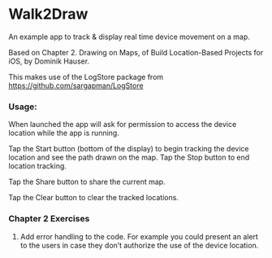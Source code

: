 # Walk2Draw

An example app to track & display real time device movement on a map.

Based on Chapter 2. Drawing on Maps, of Build Location-Based Projects for iOS, by Dominik Hauser.

This makes use of the LogStore package from  https://github.com/sargapman/LogStore

### Usage: 
When launched the app will ask for permission to access the device location while the app is running.

Tap the Start button (bottom of the display) to begin tracking the device location and see the path drawn on the map.  Tap the Stop button to end location tracking.

Tap the Share button to share the current map.

Tap the Clear button to clear the tracked locations.

### Chapter 2 Exercises
1. Add error handling to the code. For example you could present an alert to the users in case they don’t authorize the use of the device location.
